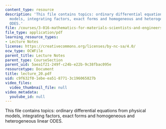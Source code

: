 ```yaml
---
content_type: resource
description: 'This file contains topics: ordinary differential equations from physical
  models, integrating factors, exact forms and homogeneous and heterogeneous linear
  ODES.'
file: /courses/3-016-mathematics-for-materials-scientists-and-engineers-fall-2005/c9f632f01ebeea5187713c196065827b_lecture_20.pdf
file_type: application/pdf
learning_resource_types:
- Lecture Notes
license: https://creativecommons.org/licenses/by-nc-sa/4.0/
ocw_type: OCWFile
parent_title: Lecture Notes
parent_type: CourseSection
parent_uid: 5aea1f21-249f-c24b-e22b-9c38fbac095e
resourcetype: Document
title: lecture_20.pdf
uid: c9f632f0-1ebe-ea51-8771-3c196065827b
video_files:
  video_thumbnail_file: null
video_metadata:
  youtube_id: null
---
```

This file contains topics: ordinary differential equations from physical models, integrating factors, exact forms and homogeneous and heterogeneous linear ODES.
